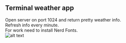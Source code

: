 ## Terminal weather app
Open server on port 1024 and return pretty weather info.  
Refresh info every minute.  
For work need to install Nerd Fonts.  
![alt text](https://github.com/GloryToMoon/cve_search/blob/assets/weather.png)  
